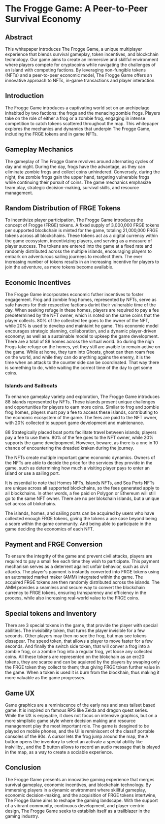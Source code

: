 # The Frogge Game: A Peer-to-Peer Survival Economy

## Abstract
This whitepaper introduces The Frogge Game, a unique multiplayer experience that blends survival gameplay, token incentives, and blockchain technology. Our game aims to create an immersive and skillful environment where players compete for cryptocoins while navigating the challenges of an island with competing factions. By leveraging non-fungible tokens (NFTs) and a peer-to-peer economic model, The Frogge Game offers an innovative approach to NFTs, in-game transactions and player interaction.

## Introduction
The Frogge Game introduces a captivating world set on an archipelago inhabited by two factions: the frogs and the menacing zombie frogs. Players take on the role of either a frog or a zombie frog, engaging in intense competition to catch tokens scattered throughout the map. This whitepaper explores the mechanics and dynamics that underpin The Frogge Game, including the FRGE tokens and in game NFTs.

## Gameplay Mechanics
The gameplay of The Frogge Game revolves around alternating cycles of day and night. During the day, frogs have the advantage, as they can eliminate zombie frogs and collect coins unhindered. Conversely, during the night, the zombie frogs gain the upper hand, targeting vulnerable frogs while continuing their pursuit of coins. The game mechanics emphasize team play, strategic decision-making, survival skills, and resource management.

## Random Distribution of FRGE Tokens
To incentivize player participation, The Frogge Game introduces the concept of Frogge (FRGE) tokens. A fixed supply of 3,000,000 FRGE tokens per supported blockchain is minted for the game, totaling 21,000,000 FRGE tokens across all blockchains. These tokens act as a digital currency within the game ecosystem, incentivizing players, and serving as a measure of player success. The tokens are entered into the game at a fixed rate and randomly distributed across the multiple islands, encouraging players to embark on adventurous sailing journeys to recollect them. The ever increasing number of tokens results in an increasing incentive for players to join the adventure, as more tokens become available. 

## Economic Incentives
The Frogge Game incorporates economic futher incentives to foster engagement. Frog and zombie frog homes, represented by NFTs, serve as safe havens for their respective factions durint their vulnerable time of the day. When seeking refuge in these homes, players are required to pay a fee predetermined by the NFT owner, which is noted on the same coins that the player collects. 80% of the collected fee goes to the owner of the NFT, while 20% is used to develop and maintaint he game. This economic model encourages strategic planning, collaboration, and a dynamic player-driven economy; as well as a sustainable model to upkeep the game development.  There are a total of 88 homes across the virtual world. So during the nigh Frogs take refuge on the homes, yet they still are avaible to remain active on the game. While at home, they turn into Ghosts, ghost can then roam free on the world, and while they can do anything agains the enemy, it is the time when an attack to the counter side can be coordinated. That way there is something to do, while waiting the correct time of the day to get some coins.

### Islands and Sailboats
To enhance gameplay variety and exploration, The Frogge Game introduces 88 islands represented by NFTs. These islands present unique challenges and opportunities for players to earn more coins. Similar to frog and zombie frog homes, players must pay a fee to access these islands, contributing to the economic ecosystem of the game. The fees are paid to the NFT owner, with 20% collected to support game development and maintenance. 

88 Strategically placed boat ports facilitate travel between islands; players pay a fee to use them. 80% of the fee goes to the NFT owner, while 20% supports the game develpopment. However, beware, as there is a one in 10 chance of encountering the dreaded kraken during the journey.

The NFTs create multiple important game economic dynamics. Owners of the NFTs are able to decide the price for the services they provide in the game, such as determining how much a visiting player pays to enter an island or use a sailing port.

It is essential to note that Homes NFTs, Islands NFTs, and Sea Ports NFTs are unique across all supported blockchains, so the fees generated apply to all blockchains. In other words, a fee paid on Polygon or Ethereum will still go to the same NFT owner. There are no per blokchain islands, but a unique set across all blokchains. 

The islands, homes, and sailing ports can be acquired by users who have collected enough FRGE tokens, giving the tokens a use case beyond being a score within the game community. And being able to participate in the game deciding the economics of each NFT.

## Payment and FRGE Conversion
To ensure the integrity of the game and prevent civil attacks, players are required to pay a small fee each time they wish to participate. This payment mechanism serves as a deterrent against unfair behavior, such as civil attacks. The player's payment is instantly converted into FRGE tokens using an automated market maker (AMM) integrated within the game. The acquired FRGE tokens are then randomly distributed across the islands. The AMM provides a seamless and secure way to convert the blockchain currency to FRGE tokens, ensuring transparency and efficiency in the process, while also increasing real-world value to the FRGE coins.

## Special tokens and Inventory
There are 3 special tokens in the game, that provide the player with special abilities. The invisibility token, that turns the player invisible for a few seconds. Other players may then no see the frog, but may see tokens dissapear. The speed token, that allows a player to move faster for a few seconds. And finally the switch side token, that will conver a frog into a zombie frog, or a zombie frog into a regular frog, yet loose any collected coins. All these tokens are represented on the blokchain as an erc20 tokens, they are scarce and can be aquiered by the players by swaping only the FRGE token they collect to them; thus giving FRGE token further value in the game.  When a token is used it is burn from the blockhain, thus making it more valuable as the game progresses. 

## Game UX
Game graphics are a reminiscence of the early nes and snes tailset based game. It is inspired on famous RPS like Zelda and dragon quest series. While the UX is enjoyable, it does not focus on intensive graphics, but on a more simplistic game style where decision making and resource management play the most important role. The game is desgined to be played on mobile phones, and the UI is reminiscent of the classif portable consoles of the 90s. A cursor lets the frog jump around the map, the A button opens the inventory to select an activate a special ability like insiviliby., and the B button allows to record an audio message that is played in the map, as a way to create a sociable experience. 

## Conclusion
The Frogge Game presents an innovative gaming experience that merges survival gameplay, economic incentives, and blockchain technology. By immersing players in a dynamic environment where skillful gameplay, economic decision-making, and the acquisition of FRGE tokens intertwine, The Frogge Game aims to reshape the gaming landscape. With the support of a vibrant community, continuous development, and player-centric design, The Frogge Game seeks to establish itself as a trailblazer in the gaming industry.

